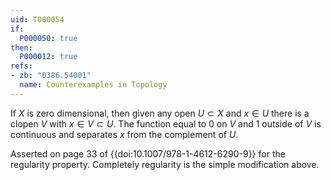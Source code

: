 ```yaml
---
uid: T000054
if:
  P000050: true
then:
  P000012: true
refs:
- zb: "0386.54001"
  name: Counterexamples in Topology
---
```


If $X$ is zero dimensional, then given any open $U \subset X$ and $x \in U$ there is a clopen $V$ with $x \in V \subset U$.  The function equal to $0$ on $V$ and $1$ outside of $V$ is continuous and separates $x$ from the complement of $U$.

Asserted on page 33 of {{doi:10.1007/978-1-4612-6290-9}} for the regularity property.  Completely regularity is the simple modification above.
